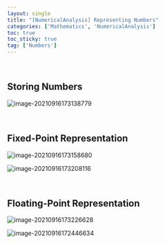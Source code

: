 ```yaml
---
layout: single
title: "[NumericalAnalysis] Representing Numbers"
categories: ['Mathematics', 'NumericalAnalysis']
toc: true
toc_sticky: true
tag: ['Numbers']
---
```


<br>

## Storing Numbers

![image-20210916173138779](https://user-images.githubusercontent.com/70505378/133579465-72896740-a441-41aa-b6d1-6f5c868c145d.png)



<br>

## Fixed-Point Representation

![image-20210916173158680](https://user-images.githubusercontent.com/70505378/133579468-54174e82-5d10-488a-a02c-300216f9cba7.png)

![image-20210916173208116](https://user-images.githubusercontent.com/70505378/133579471-3563feaf-5245-4d00-a63a-d04a21ef9ef5.png)

<br>

## Floating-Point Representation

![image-20210916173226628](https://user-images.githubusercontent.com/70505378/133579418-803861b1-451e-4567-8aea-9d66af793e03.png)

![image-20210916172446634](https://user-images.githubusercontent.com/70505378/133579354-2ed066ab-5229-48cd-9005-5d678454ccdd.png)













